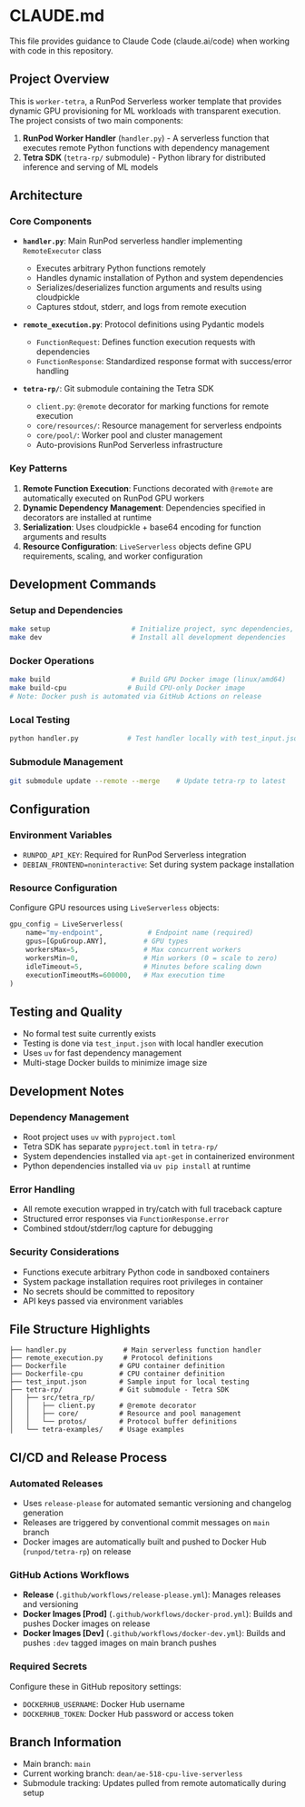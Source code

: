 # CLAUDE.md

This file provides guidance to Claude Code (claude.ai/code) when working with code in this repository.

## Project Overview

This is `worker-tetra`, a RunPod Serverless worker template that provides dynamic GPU provisioning for ML workloads with transparent execution. The project consists of two main components:

1. **RunPod Worker Handler** (`handler.py`) - A serverless function that executes remote Python functions with dependency management
2. **Tetra SDK** (`tetra-rp/` submodule) - Python library for distributed inference and serving of ML models

## Architecture

### Core Components

- **`handler.py`**: Main RunPod serverless handler implementing `RemoteExecutor` class
  - Executes arbitrary Python functions remotely
  - Handles dynamic installation of Python and system dependencies
  - Serializes/deserializes function arguments and results using cloudpickle
  - Captures stdout, stderr, and logs from remote execution

- **`remote_execution.py`**: Protocol definitions using Pydantic models
  - `FunctionRequest`: Defines function execution requests with dependencies
  - `FunctionResponse`: Standardized response format with success/error handling

- **`tetra-rp/`**: Git submodule containing the Tetra SDK
  - `client.py`: `@remote` decorator for marking functions for remote execution
  - `core/resources/`: Resource management for serverless endpoints
  - `core/pool/`: Worker pool and cluster management
  - Auto-provisions RunPod Serverless infrastructure

### Key Patterns

1. **Remote Function Execution**: Functions decorated with `@remote` are automatically executed on RunPod GPU workers
2. **Dynamic Dependency Management**: Dependencies specified in decorators are installed at runtime
3. **Serialization**: Uses cloudpickle + base64 encoding for function arguments and results
4. **Resource Configuration**: `LiveServerless` objects define GPU requirements, scaling, and worker configuration

## Development Commands

### Setup and Dependencies
```bash
make setup                    # Initialize project, sync dependencies, update submodules
make dev                      # Install all development dependencies
```

### Docker Operations
```bash
make build                    # Build GPU Docker image (linux/amd64)
make build-cpu               # Build CPU-only Docker image
# Note: Docker push is automated via GitHub Actions on release
```

### Local Testing  
```bash
python handler.py            # Test handler locally with test_input.json
```

### Submodule Management
```bash
git submodule update --remote --merge    # Update tetra-rp to latest
```

## Configuration

### Environment Variables
- `RUNPOD_API_KEY`: Required for RunPod Serverless integration
- `DEBIAN_FRONTEND=noninteractive`: Set during system package installation

### Resource Configuration
Configure GPU resources using `LiveServerless` objects:
```python
gpu_config = LiveServerless(
    name="my-endpoint",           # Endpoint name (required)
    gpus=[GpuGroup.ANY],         # GPU types
    workersMax=5,                # Max concurrent workers
    workersMin=0,                # Min workers (0 = scale to zero)
    idleTimeout=5,               # Minutes before scaling down
    executionTimeoutMs=600000,   # Max execution time
)
```

## Testing and Quality

- No formal test suite currently exists
- Testing is done via `test_input.json` with local handler execution
- Uses `uv` for fast dependency management
- Multi-stage Docker builds to minimize image size

## Development Notes

### Dependency Management
- Root project uses `uv` with `pyproject.toml`
- Tetra SDK has separate `pyproject.toml` in `tetra-rp/`
- System dependencies installed via `apt-get` in containerized environment
- Python dependencies installed via `uv pip install` at runtime

### Error Handling
- All remote execution wrapped in try/catch with full traceback capture
- Structured error responses via `FunctionResponse.error`
- Combined stdout/stderr/log capture for debugging

### Security Considerations
- Functions execute arbitrary Python code in sandboxed containers
- System package installation requires root privileges in container
- No secrets should be committed to repository
- API keys passed via environment variables

## File Structure Highlights

```
├── handler.py              # Main serverless function handler
├── remote_execution.py     # Protocol definitions
├── Dockerfile             # GPU container definition  
├── Dockerfile-cpu         # CPU container definition
├── test_input.json        # Sample input for local testing
├── tetra-rp/              # Git submodule - Tetra SDK
│   ├── src/tetra_rp/
│   │   ├── client.py      # @remote decorator
│   │   ├── core/          # Resource and pool management
│   │   └── protos/        # Protocol buffer definitions
│   └── tetra-examples/    # Usage examples
```

## CI/CD and Release Process

### Automated Releases
- Uses `release-please` for automated semantic versioning and changelog generation
- Releases are triggered by conventional commit messages on `main` branch
- Docker images are automatically built and pushed to Docker Hub (`runpod/tetra-rp`) on release

### GitHub Actions Workflows
- **Release** (`.github/workflows/release-please.yml`): Manages releases and versioning
- **Docker Images [Prod]** (`.github/workflows/docker-prod.yml`): Builds and pushes Docker images on release
- **Docker Images [Dev]** (`.github/workflows/docker-dev.yml`): Builds and pushes `:dev` tagged images on main branch pushes

### Required Secrets
Configure these in GitHub repository settings:
- `DOCKERHUB_USERNAME`: Docker Hub username
- `DOCKERHUB_TOKEN`: Docker Hub password or access token

## Branch Information
- Main branch: `main`
- Current working branch: `dean/ae-518-cpu-live-serverless`
- Submodule tracking: Updates pulled from remote automatically during setup